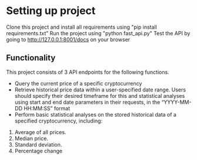 # Setting up project

Clone this project and install all requirements using "pip install requirements.txt"
Run the project using "python fast_api.py"
Test the API by going to http://127.0.0.1:8001/docs on your browser

## Functionality

This project consists of 3 API endpoints for the following functions.

  - Query the current price of a specific cryptocurrency 
  - Retrieve historical price data within a user-specified date range. Users should
specify their desired timeframe for this and statistical analyses using start and
end date parameters in their requests, in the “YYYY-MM-DD HH:MM:SS”
format
  - Perform basic statistical analyses on the stored historical data of a specified
cryptocurrency, including:
1. Average of all prices.
2. Median price.
3. Standard deviation.
4. Percentage change
